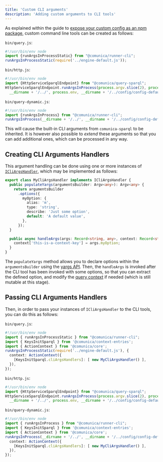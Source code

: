 ```yaml
---
title: 'Custom CLI arguments'
description: 'Adding custom arguments to CLI tools'
---
```


As explained within the guide to [expose your custom config as an npm package](/docs/modify/getting_started/custom_init/),
custom command line tools can be created as follows:

`bin/query.js`:
```typescript
#!/usr/bin/env node
import {runArgsInProcessStatic} from "@comunica/runner-cli";
runArgsInProcessStatic(require('../engine-default.js'));
```

`bin/http.js`:
```typescript
#!/usr/bin/env node
import {HttpServiceSparqlEndpoint} from "@comunica/query-sparql";
HttpServiceSparqlEndpoint.runArgsInProcess(process.argv.slice(2), process.stdout, process.stderr,
  __dirname + '/../', process.env, __dirname + '/../config/config-default.json', () => process.exit(1));
```

`bin/query-dynamic.js`:
```typescript
#!/usr/bin/env node
import {runArgsInProcess} from "@comunica/runner-cli";
runArgsInProcess(__dirname + '/../', __dirname + '/../config/config-default.json');
```

This will cause the built-in CLI arguments from `comunica-sparql` to be inherited.
It is however also possible to _extend_ these arguments so that you can add additional ones,
which can be processed in any way.

## Creating CLI Arguments Handlers

This argument handling can be done using one or more instances of [`ICliArgsHandler`](https://comunica.github.io/comunica/interfaces/actor_init_sparql.ICliArgsHandler.html),
which may be implemented as follows:
```typescript
export class MyCliArgsHandler implements ICliArgsHandler {
  public populateYargs(argumentsBuilder: Argv<any>): Argv<any> {
    return argumentsBuilder
      .options({
        myOption: {
          alias: 'm',
          type: 'string',
          describe: 'Just some option',
          default: 'A default value',
        },
      });
  }

  public async handleArgs(args: Record<string, any>, context: Record<string, any>): Promise<void> {
    context['this-is-a-context-key'] = args.myOption;
  }
}
```

The `populateYargs` method allows you to declare options within the `argumentsBuilder` using the [yargs API](https://www.npmjs.com/package/yargs).
Then, the `handleArgs` is invoked after the CLI tool has been invoked with some options,
so that you can extract the defined option, and modify the [query context](/docs/query/advanced/context/) if needed (which is still mutable at this stage).

## Passing CLI Arguments Handlers

Then, in order to pass your instances of `ICliArgsHandler` to the CLI tools,
you can do this as follows:

`bin/query.js`:
```typescript
#!/usr/bin/env node
import { runArgsInProcessStatic } from "@comunica/runner-cli";
import { KeysInitSparql } from '@comunica/context-entries';
import { ActionContext } from '@comunica/core';
runArgsInProcessStatic(require('../engine-default.js'), {
  context: ActionContext({
    [KeysInitSparql.cliArgsHandlers]: [ new MyCliArgsHandler() ],
  }),
});
```

`bin/http.js`:
```typescript
#!/usr/bin/env node
import {HttpServiceSparqlEndpoint} from "@comunica/query-sparql";
HttpServiceSparqlEndpoint.runArgsInProcess(process.argv.slice(2), process.stdout, process.stderr,
  __dirname + '/../', process.env, __dirname + '/../config/config-default.json', () => process.exit(1), [ new MyCliArgsHandler() ]);
```

`bin/query-dynamic.js`:
```typescript
#!/usr/bin/env node
import { runArgsInProcess } from "@comunica/runner-cli";
import { KeysInitSparql } from '@comunica/context-entries';
import { ActionContext } from '@comunica/core';
runArgsInProcess(__dirname + '/../', __dirname + '/../config/config-default.json', {
  context: ActionContext({
    [KeysInitSparql.cliArgsHandlers]: [ new MyCliArgsHandler() ],
  }),
});
```
